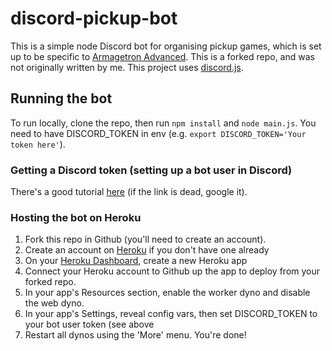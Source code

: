 # discord-pickup-bot
This is a simple node Discord bot for organising pickup games, which is set up to be specific to [Armagetron Advanced](http://www.armagetronad.org). This is a forked repo, and was not originally written by me. This project uses [discord.js](https://github.com/discordjs/discord.js).

## Running the bot
To run locally, clone the repo, then run `npm install` and `node main.js`. You need to have DISCORD_TOKEN in env (e.g. `export DISCORD_TOKEN='Your token here'`).

### Getting a Discord token (setting up a bot user in Discord)
There's a good tutorial [here](https://www.writebots.com/discord-bot-token/) (if the link is dead, google it).

### Hosting the bot on Heroku
1. Fork this repo in Github (you'll need to create an account).
2. Create an account on [Heroku](https://herokuapp.com/) if you don't have one already
3. On your [Heroku Dashboard](https://dashboard.heroku.com/apps), create a new Heroku app
4. Connect your Heroku account to Github up the app to deploy from your forked repo.
5. In your app's Resources section, enable the worker dyno and disable the web dyno.
6. In your app's Settings, reveal config vars, then set DISCORD_TOKEN to your bot user token (see above
7. Restart all dynos using the 'More' menu. You're done!
